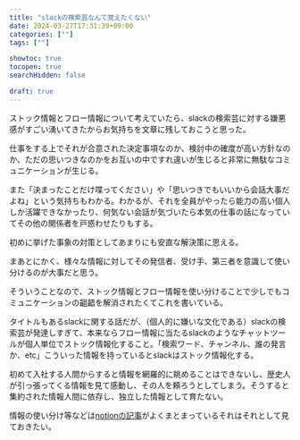 ```yaml
---
title: "slackの検索芸なんて覚えたくない"
date: 2024-03-27T17:31:39+09:00
categories: [""]
tags: [""]

showtoc: true
tocopen: true
searchHidden: false

draft: true
---
```



ストック情報とフロー情報について考えていたら、slackの検索芸に対する嫌悪感がすごい湧いてきたからお気持ちを文章に残しておこうと思った。

仕事をする上でそれが合意された決定事項なのか、検討中の確度が高い方針なのか、ただの思いつきなのかをお互いの中ですれ違いが生じると非常に無駄なコミュニケーションが生じる。

また「決まったことだけ喋ってください」や「思いつきでもいいから会話大事だよね」という気持ちもわかる。わかるが、それを全員がやったら能力の高い個人しか活躍できなかったり、何気ない会話が気づいたら本気の仕事の話になっていてその他の関係者を戸惑わせたりもする。

初めに挙げた事象の対策としてあまりにも安直な解決策に思える。

まあとにかく、様々な情報に対してその発信者、受け手、第三者を意識して使い分けるのが大事だと思う。

そういうことなので、ストック情報とフロー情報を使い分けることで少しでもコミュニケーションの齟齬を解消されたくてこれを書いている。

タイトルもあるslackに関する話だが、（個人的に嫌いな文化である）slackの検索芸が発達しすぎて、本来ならフロー情報に当たるslackのようなチャットツールが個人単位でストック情報化すること。「検索ワード、チャンネル、誰の発言か、etc」こういった情報を持っているとslackはストック情報化する。

初めて入社する人間からすると情報を網羅的に眺めることはできないし、歴史人が引っ張ってくる情報を見て感動し、その人を頼ろうとしてしまう。そうすると集約された情報人間に依存し、独立した情報として育たない。

情報の使い分け等などは[notionの記事](https://biz-notion.northsand.co.jp/blog-8)がよくまとまっているそれはそれとして見ておきたい。
